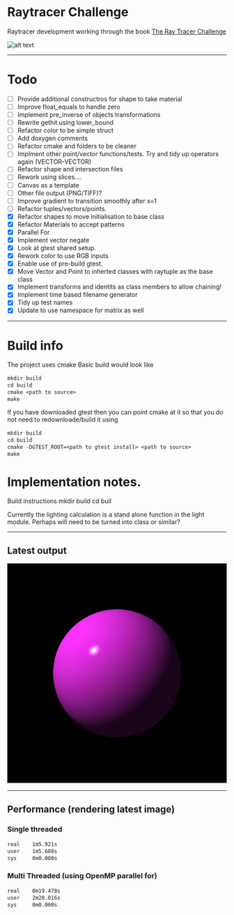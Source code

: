# Raytracer Challenge
Raytracer development working through the book [The Ray Tracer Challenge](https://www.amazon.co.uk/Ray-Tracer-Challenge-Jamis-Buck/dp/1680502719/ref=sr_1_1?crid=VTW2K8UE11OA&keywords=ray+tracer+challenge&qid=1577102545&sprefix=ray+tr%2Caps%2C290&sr=8-1)

 
![alt text](https://github.com/buxtonpaul/raytrace_challenge/workflows/Build_Test/badge.svg "Build Status")

----

# Todo 
- [ ] Provide additional constructros for shape to take material
- [ ] Improve float_equals to handle zero
- [ ] Implement pre_inverse of objects transformations
- [ ] Rewrite gethit using lower_bound
- [ ] Refactor color to be simple struct
- [ ] Add doxygen comments
- [ ] Refactor cmake and folders to be cleaner
- [ ] Implment other point/vector functions/tests. Try and tidy up operators again (VECTOR-VECTOR)
- [ ] Refactor shape and intersection files
- [ ] Rework using slices....
- [ ] Canvas as a template
- [ ] Other file output (PNG/TIFF)?
- [ ] Improve gradient to transition smoothly after x=1
- [ ] Refactor tuples/vectors/points. 
- [x] Refactor shapes to move initialisation to base class
- [x] Refactor Materials to accept patterns
- [x] Parallel For
- [x] Implement vector negate
- [x] Look at gtest shared setup.
- [x] Rework color to use RGB inputs
- [x] Enable use of pre-build gtest.
- [x] Move Vector and Point to inherted classes with raytuple as the base class
- [x] Implement transforms and identits as class members to allow chaining!
- [x] Implement time based filename generator
- [x] Tidy up test names
- [x] Update to use namespace for matrix as well

----
# Build info
The project uses cmake
Basic build would look like
```
mkdir build
cd build
cmake <path to source>
make
```

If you have downloaded gtest then you can point cmake at it so that you do not need to redownloade/build it using
```
mkdir build
cd build
cmake -DGTEST_ROOT=<path to gtest install> <path to source>
make 
```
# Implementation notes.

Build instructions
mkdir build
cd buil

Currently the lighting calculation is a stand alone function in the light module.
Perhaps will need to be turned into class or similar?



----
## Latest output
![alt test](./latest.png)

----
## Performance (rendering latest image)
### Single threaded
```
real    1m5.921s
user    1m5.688s
sys     0m0.000s
```

### Multi Threaded (using OpenMP parallel for)
```
real    0m19.478s
user    2m28.016s
sys     0m0.000s
```
